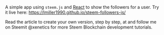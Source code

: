 A simple app using `steem.js` and [React](https://reactjs.org) to show the followers for a user. Try it live here: https://lmiller1990.github.io/steem-followers-js/

Read the article to create your own version, step by step, at and follow me on Steemit @xenetics for more Steem Blockchain development tutorials.
